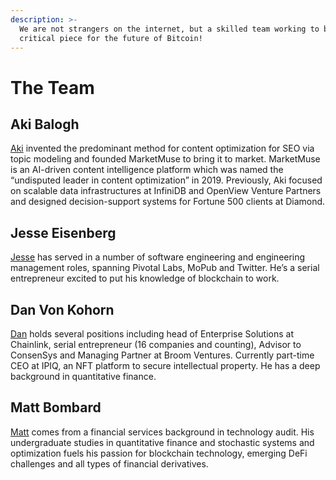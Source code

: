 ```yaml
---
description: >-
  We are not strangers on the internet, but a skilled team working to build a
  critical piece for the future of Bitcoin!
---
```


# The Team

## **Aki Balogh**

[Aki](https://www.linkedin.com/in/akibalogh/) invented the predominant method for content optimization for SEO via topic modeling and founded MarketMuse to bring it to market. MarketMuse is an AI-driven content intelligence platform which was named the “undisputed leader in content optimization” in 2019. Previously, Aki focused on scalable data infrastructures at InfiniDB and OpenView Venture Partners and designed decision-support systems for Fortune 500 clients at Diamond.

## **Jesse Eisenberg**

[Jesse](the-team.md#jesse-eisenberg) has served in a number of software engineering and engineering management roles, spanning Pivotal Labs, MoPub and Twitter. He’s a serial entrepreneur excited to put his knowledge of blockchain to work.

## **Dan Von Kohorn**

[Dan](https://www.linkedin.com/in/vonkohorn/) holds several positions including head of Enterprise Solutions at Chainlink, serial entrepreneur (16 companies and counting), Advisor to ConsenSys and Managing Partner at Broom Ventures. Currently part-time CEO at IPIQ, an NFT platform to secure intellectual property. He has a deep background in quantitative finance.

## Matt Bombard

[Matt](https://www.linkedin.com/in/matthewbombard/) comes from a financial services background in technology audit. His undergraduate studies in quantitative finance and stochastic systems and optimization fuels his passion for blockchain technology, emerging DeFi challenges and all types of financial derivatives.
